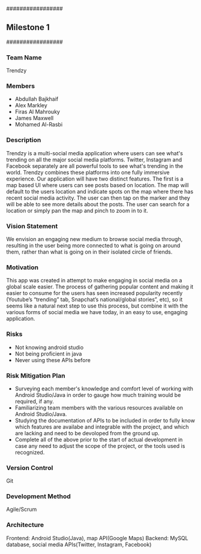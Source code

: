 #################
##  Milestone 1  
#################

### Team Name
Trendzy

### Members
* Abdullah Bajkhaif
* Alex Markley
* Firas Al Mahrouky
* James Maxwell
* Mohamed Al-Rasbi
         
### Description 
Trendzy is a multi-social media application where users can see what's trending on all the major social media platforms.     Twitter, Instagram and Facebook separately are all powerful tools to see what's trending in the world. Trendzy combines these platforms into one fully immersive experience. Our application will have two distinct features. The first is a map based UI where users can see posts based on location. The map will default to the users location and indicate spots on the map where there has recent social media activity. The user can then tap on the marker and they will be able to see more details about the posts. The user can search for a location or simply pan the map and pinch to zoom in to it.

### Vision Statement 
We envision an engaging new medium to browse social media through, resulting in the user being more connected to what is going on around them, rather than what is going on in their isolated circle of friends.

### Motivation
This app was created in attempt to make engaging in social media on a global scale easier. The process of gathering popular content and making it easier to consume for the users has seen increased popularity recently (Youtube’s “trending” tab, Snapchat’s national/global stories”, etc), so it seems like a natural next step to use this process, but combine it with the various forms of social media we have today, in an easy to use, engaging application.

### Risks
* Not knowing android studio 
* Not being proficient in java 
* Never using these APIs before
        
### Risk Mitigation Plan
* Surveying each member's knowledge and comfort level of working with Android Studio/Java in order to gauge how much training would be required, if any. 
* Familiarizing team members with the various resources available on Android Studio/Java.
* Studying the documentation of APIs to be included in order to fully know which features are availabe and integrable with the project, and which are lacking and need to be devoloped from the ground up.
* Complete all of the above prior to the start of actual development in case any need to adjust the scope of the project, or the tools used is recognized.

### Version Control
Git

### Development Method
Agile/Scrum

### Architecture
Frontend: Android Studio(Java), map API(Google Maps)
Backend: MySQL database, social media APIs(Twitter, Instagram, Facebook)
